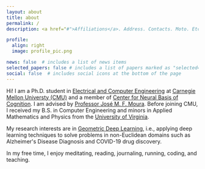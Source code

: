 ```yaml
---
layout: about
title: about
permalink: /
description: <a href="#">Affiliations</a>. Address. Contacts. Moto. Etc.

profile:
  align: right
  image: profile_pic.png

news: false  # includes a list of news items
selected_papers: false # includes a list of papers marked as "selected={true}"
social: false  # includes social icons at the bottom of the page
---
```


Hi! I am a Ph.D. student in [Electrical and Computer Engineering](https://www.ece.cmu.edu/) at [Carnegie Mellon Universty (CMU)](https://www.cmu.edu/) and a member of [Center for Neural Basis of Cognition](http://www.cnbc.cmu.edu/). I am advised by [Professor José M. F. Moura](https://users.ece.cmu.edu/~moura/). Before joining CMU, I received my B.S. in Computer Engineering and minors in Applied Mathematics and Physics from the [University of Virginia](https://www.virginia.edu/).

My research interests are in [Geometric Deep Learning](http://geometricdeeplearning.com/), i.e., applying deep learning techniques to solve problems in non-Euclidean domains such as Alzheimer's Disease Diagnosis and COVID-19 drug discovery. 


In my free time, I enjoy meditating, reading, journaling, running, coding, and teaching.